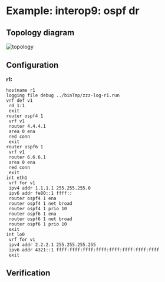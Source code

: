 # Example: interop9: ospf dr

## **Topology diagram**

![topology](/img/intop9-ospf02.tst.png)

## **Configuration**

**r1:**
```
hostname r1
logging file debug ../binTmp/zzz-log-r1.run
vrf def v1
 rd 1:1
 exit
router ospf4 1
 vrf v1
 router 4.4.4.1
 area 0 ena
 red conn
 exit
router ospf6 1
 vrf v1
 router 6.6.6.1
 area 0 ena
 red conn
 exit
int eth1
 vrf for v1
 ipv4 addr 1.1.1.1 255.255.255.0
 ipv6 addr fe80::1 ffff::
 router ospf4 1 ena
 router ospf4 1 net broad
 router ospf4 1 prio 10
 router ospf6 1 ena
 router ospf6 1 net broad
 router ospf6 1 prio 10
 exit
int lo0
 vrf for v1
 ipv4 addr 2.2.2.1 255.255.255.255
 ipv6 addr 4321::1 ffff:ffff:ffff:ffff:ffff:ffff:ffff:ffff
 exit
```

## **Verification**
